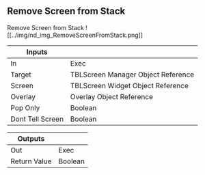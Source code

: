 ## Remove Screen from Stack
Remove Screen from Stack
![[../img/nd_img_RemoveScreenFromStack.png]]

|Inputs||
|--|--|
| In | Exec |
| Target | TBLScreen Manager Object Reference |
| Screen | TBLScreen Widget Object Reference |
| Overlay | Overlay Object Reference |
| Pop Only | Boolean |
| Dont Tell Screen | Boolean |

|Outputs||
|--|--|
| Out | Exec |
| Return Value | Boolean |
